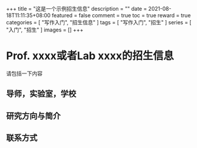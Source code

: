 +++
title = "这是一个示例招生信息"
description = ""
date = 2021-08-18T11:11:35+08:00
featured = false
comment = true
toc = true
reward = true
categories = [
  "写作入门",
  "招生信息"
]
tags = [
  "写作入门",
  "招生"
]
series = [
  "入门",
  "招生"
]
images = []
+++

<!--more-->

# Prof. xxxx或者Lab xxxx的招生信息

请包括一下内容

## 导师，实验室，学校

## 研究方向与简介

## 联系方式
